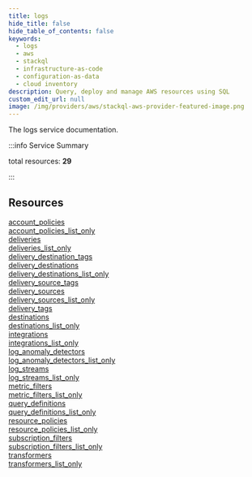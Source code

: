 ```yaml
---
title: logs
hide_title: false
hide_table_of_contents: false
keywords:
  - logs
  - aws
  - stackql
  - infrastructure-as-code
  - configuration-as-data
  - cloud inventory
description: Query, deploy and manage AWS resources using SQL
custom_edit_url: null
image: /img/providers/aws/stackql-aws-provider-featured-image.png
---
```


The logs service documentation.

:::info Service Summary

<div class="row">
<div class="providerDocColumn">
<span>total resources:&nbsp;<b>29</b></span><br />
</div>
</div>

:::

## Resources
<div class="row">
<div class="providerDocColumn">
<a href="/providers/aws/logs/account_policies/">account_policies</a><br />
<a href="/providers/aws/logs/account_policies_list_only/">account_policies_list_only</a><br />
<a href="/providers/aws/logs/deliveries/">deliveries</a><br />
<a href="/providers/aws/logs/deliveries_list_only/">deliveries_list_only</a><br />
<a href="/providers/aws/logs/delivery_destination_tags/">delivery_destination_tags</a><br />
<a href="/providers/aws/logs/delivery_destinations/">delivery_destinations</a><br />
<a href="/providers/aws/logs/delivery_destinations_list_only/">delivery_destinations_list_only</a><br />
<a href="/providers/aws/logs/delivery_source_tags/">delivery_source_tags</a><br />
<a href="/providers/aws/logs/delivery_sources/">delivery_sources</a><br />
<a href="/providers/aws/logs/delivery_sources_list_only/">delivery_sources_list_only</a><br />
<a href="/providers/aws/logs/delivery_tags/">delivery_tags</a><br />
<a href="/providers/aws/logs/destinations/">destinations</a><br />
<a href="/providers/aws/logs/destinations_list_only/">destinations_list_only</a><br />
<a href="/providers/aws/logs/integrations/">integrations</a><br />
<a href="/providers/aws/logs/integrations_list_only/">integrations_list_only</a>
</div>
<div class="providerDocColumn">
<a href="/providers/aws/logs/log_anomaly_detectors/">log_anomaly_detectors</a><br />
<a href="/providers/aws/logs/log_anomaly_detectors_list_only/">log_anomaly_detectors_list_only</a><br />
<a href="/providers/aws/logs/log_streams/">log_streams</a><br />
<a href="/providers/aws/logs/log_streams_list_only/">log_streams_list_only</a><br />
<a href="/providers/aws/logs/metric_filters/">metric_filters</a><br />
<a href="/providers/aws/logs/metric_filters_list_only/">metric_filters_list_only</a><br />
<a href="/providers/aws/logs/query_definitions/">query_definitions</a><br />
<a href="/providers/aws/logs/query_definitions_list_only/">query_definitions_list_only</a><br />
<a href="/providers/aws/logs/resource_policies/">resource_policies</a><br />
<a href="/providers/aws/logs/resource_policies_list_only/">resource_policies_list_only</a><br />
<a href="/providers/aws/logs/subscription_filters/">subscription_filters</a><br />
<a href="/providers/aws/logs/subscription_filters_list_only/">subscription_filters_list_only</a><br />
<a href="/providers/aws/logs/transformers/">transformers</a><br />
<a href="/providers/aws/logs/transformers_list_only/">transformers_list_only</a>
</div>
</div>